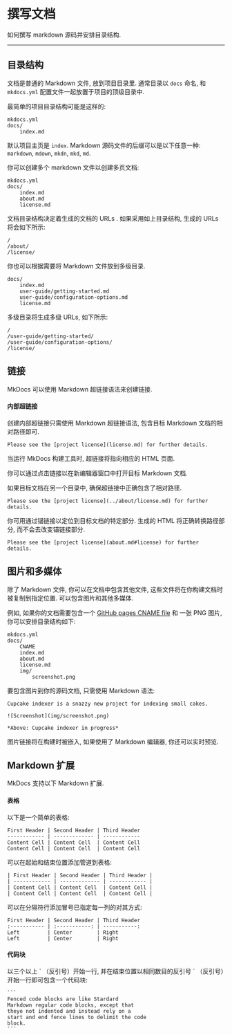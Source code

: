 # 撰写文档

如何撰写 markdown 源码并安排目录结构.

---

## 目录结构

文档是普通的 Markdown 文件, 放到项目目录里.  通常目录以 `docs` 命名, 和 `mkdocs.yml` 配置文件一起放置于项目的顶级目录中.

最简单的项目目录结构可能是这样的:

    mkdocs.yml
    docs/
        index.md

默认项目主页是 `index`.  Markdown 源码文件的后缀可以是以下任意一种: `markdown`, `mdown`, `mkdn`, `mkd`, `md`.

你可以创建多个 markdown 文件以创建多页文档:

    mkdocs.yml
    docs/
        index.md
        about.md
        license.md

文档目录结构决定着生成的文档的 URLs .
如果采用如上目录结构, 生成的 URLs 将会如下所示:

    /
    /about/
    /license/

你也可以根据需要将 Markdown 文件放到多级目录.

    docs/
        index.md
        user-guide/getting-started.md
        user-guide/configuration-options.md
        license.md

多级目录将生成多级 URLs, 如下所示:

    /
    /user-guide/getting-started/
    /user-guide/configuration-options/
    /license/


## 链接

MkDocs 可以使用 Markdown 超链接语法来创建链接.

#### 内部超链接

创建内部超链接只需使用 Markdown 超链接语法, 包含目标 Markdown 文档的相对路径即可.

    Please see the [project license](license.md) for further details.

当运行 MkDocs 构建工具时, 超链接将指向相应的 HTML 页面.

你可以通过点击链接以在新编辑器窗口中打开目标 Markdown 文档.

如果目标文档在另一个目录中, 确保超链接中正确包含了相对路径.

    Please see the [project license](../about/license.md) for further details.

你可用通过锚链接以定位到目标文档的特定部分.  生成的 HTML 将正确转换路径部分, 而不会去改变锚链接部分.

    Please see the [project license](about.md#license) for further details.

## 图片和多媒体

除了 Markdown 文件, 你可以在文档中包含其他文件, 这些文件将在你构建文档时被复制到指定位置.  可以包含图片和其他多媒体.

例如, 如果你的文档需要包含一个 [GitHub pages CNAME file](https://help.github.com/articles/setting-up-a-custom-domain-with-pages#setting-the-domain-in-your-repo) 和 一张 PNG 图片, 你可以安排目录结构如下:

    mkdocs.yml
    docs/
        CNAME
        index.md
        about.md
        license.md
        img/
            screenshot.png

要包含图片到你的源码文档, 只需使用 Markdown 语法:

    Cupcake indexer is a snazzy new project for indexing small cakes.

    ![Screenshot](img/screenshot.png)

    *Above: Cupcake indexer in progress*

图片链接将在构建时被嵌入, 如果使用了 Markdown 编辑器, 你还可以实时预览.

## Markdown 扩展

MkDocs 支持以下 Markdown 扩展.

#### 表格

以下是一个简单的表格:

    First Header | Second Header | Third Header
    ------------ | ------------- | ------------
    Content Cell | Content Cell  | Content Cell
    Content Cell | Content Cell  | Content Cell

可以在起始和结束位置添加管道到表格:

    | First Header | Second Header | Third Header |
    | ------------ | ------------- | ------------ |
    | Content Cell | Content Cell  | Content Cell |
    | Content Cell | Content Cell  | Content Cell |

可以在分隔符行添加冒号已指定每一列的对其方式:

    First Header | Second Header | Third Header
    :----------- | :-----------: | -----------:
    Left         | Center        | Right
    Left         | Center        | Right

#### 代码块

以三个以上 \` （反引号）开始一行, 并在结束位置以相同数目的反引号 \` （反引号）开始一行即可包含一个代码块:

    ```
    Fenced code blocks are like Stardard
    Markdown regular code blocks, except that
    theye not indented and instead rely on a
    start and end fence lines to delimit the code
    block.
    ```
